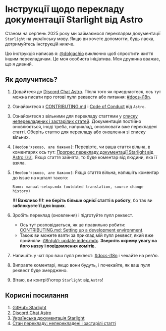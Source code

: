 # Інструкції щодо перекладу документації Starlight від Astro

Станом на серпень 2025 року ми займаємося перекладом документації `Starlight` на українську мову. Якщо ви хочете допомогти, будь ласка, дотримуйтесь інструкцій нижче.

Цю інструкція написав я: [@dolgachio](https://github.com/dolgachio) виключно щоб спростити життя іншим перекладачам. Це моя особиста ініціатива. Моя дружина вважає, що я дивний.

## Як долучитись?

1. Додайтеся до [Discord Chat Astro](https://astro.build/chat). Після того як приєднаєтеся, ось тут можна писати про готові пулл реквести або питання: [#docs-i18n](https://discord.com/channels/830184174198718474/867764597838184478).
2. Ознайомтеся з [CONTRIBUTING.md](https://github.com/withastro/starlight/blob/main/CONTRIBUTING.md)
   і [Code of Conduct](https://github.com/withastro/.github/blob/main/CODE_OF_CONDUCT.md) від `Astro`.
3. Ознайомтеся з вільними для перекладу статтями у [списку неперекладених і застарілих статей](https://i18n.starlight.astro.build/). Документація постійно оновлюється, іноді треба, наприклад, оновлювати вже перекладені статті. Оберіть статтю для перекладу або оновлення зі списку вільних.
4. `[Необов'язково, але бажано]`: Перевірте, чи ваша стаття вільна, в коментарях ось тут: [Прогрес перекладу документації Starlight від Astro 🇺🇦](https://github.com/dolgachio/open-source-ua/issues/1). Якщо стаття зайнята, то буде коментар від людини, яка її взяла.
5. `[Необов'язково, але бажано]`: Якщо стаття вільна, напишіть коментар до issue на кшталт такого:
   ```text
   Взяв: manual-setup.mdx (outdated translation, source change history)
   ```
   **!!! Важливо !!!:** **не беріть більше однієї статті в роботу**, бо так ви **заблокуєте її для інших**.
6. Зробіть переклад (оновлення) і підготуйте пулл реквест.
   - Ось тут розповідається, як це правильно робити: [CONTRIBUTING.md: Setting up a development environment](https://github.com/withastro/starlight/blob/main/CONTRIBUTING.md#setting-up-a-development-environment).
   - Також ви можете взяти за приклад мій пулл реквест, який вже прийняли: [i18n(uk): update index.mdx](https://github.com/withastro/starlight/pull/3381). **Зверніть окрему увагу на його назву і повідомлення комітів.**

7. Напишіть у чат про ваш пулл реквест: [#docs-i18n](https://discord.com/channels/830184174198718474/867764597838184478) і чекайте на ревʼю.
8. Виправте коментарі, якщо вони будуть, і почекайте, як ваш пулл реквест буде змерджено.
9. Вітаю, ви контрібʼютор `Starlight` від `Astro`!

## Корисні посилання

1. [GitHub: Starlight](https://github.com/withastro/starlight)
2. [Discord Chat Astro](https://astro.build/chat)
3. [Українська документація Starlight](https://starlight.astro.build/uk/)
4. [Стан перекладу: неперекладені і застарілі статті](https://i18n.starlight.astro.build/)

